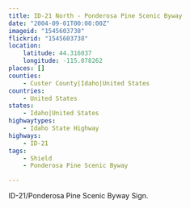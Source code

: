 ```yaml
---
title: ID-21 North - Ponderosa Pine Scenic Byway
date: "2004-09-01T00:00:00Z"
imageid: "1545603738"
flickrid: "1545603738"
location:
    latitude: 44.316037
    longitude: -115.078262
places: []
counties:
    - Custer County|Idaho|United States
countries:
    - United States
states:
    - Idaho|United States
highwaytypes:
    - Idaho State Highway
highways:
    - ID-21
tags:
    - Shield
    - Ponderosa Pine Scenic Byway

---
```

ID-21/Ponderosa Pine Scenic Byway Sign.